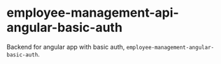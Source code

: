 # employee-management-api-angular-basic-auth
Backend for angular app with basic auth, `employee-management-angular-basic-auth`.
